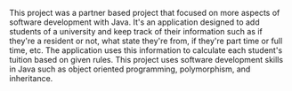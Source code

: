 This project was a partner based project that focused on more aspects of software development with Java. It's an application designed to add students of a university 
and keep track of their information such as if they're a resident or not, what state they're from, if they're part time or full time, etc. The application uses this
information to calculate each student's tuition based on given rules. This project uses software development skills in Java such as object oriented programming, 
polymorphism, and inheritance. 
